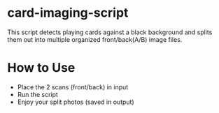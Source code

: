 # card-imaging-script

This script detects playing cards against a black background and splits them out into multiple organized front/back(A/B)
image files.

# How to Use

- Place the 2 scans (front/back) in input
- Run the script
- Enjoy your split photos (saved in output)
